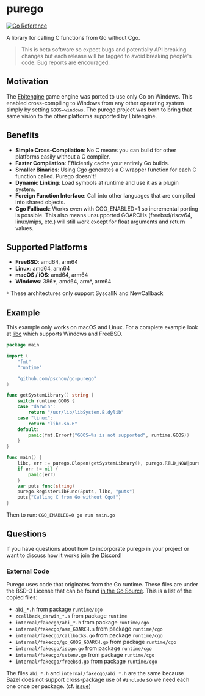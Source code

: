 # purego
[![Go Reference](https://pkg.go.dev/badge/github.com/ebitengine/purego?GOOS=darwin.svg)](https://pkg.go.dev/github.com/ebitengine/purego?GOOS=darwin)

A library for calling C functions from Go without Cgo.

> This is beta software so expect bugs and potentially API breaking changes
> but each release will be tagged to avoid breaking people's code.
> Bug reports are encouraged.

## Motivation

The [Ebitengine](https://github.com/hajimehoshi/ebiten) game engine was ported to use only Go on Windows. This enabled
cross-compiling to Windows from any other operating system simply by setting `GOOS=windows`. The purego project was
born to bring that same vision to the other platforms supported by Ebitengine.

## Benefits

- **Simple Cross-Compilation**: No C means you can build for other platforms easily without a C compiler.
- **Faster Compilation**: Efficiently cache your entirely Go builds.
- **Smaller Binaries**: Using Cgo generates a C wrapper function for each C function called. Purego doesn't!
- **Dynamic Linking**: Load symbols at runtime and use it as a plugin system.
- **Foreign Function Interface**: Call into other languages that are compiled into shared objects.
- **Cgo Fallback**: Works even with CGO_ENABLED=1 so incremental porting is possible. 
This also means unsupported GOARCHs (freebsd/riscv64, linux/mips, etc.) will still work
except for float arguments and return values.

## Supported Platforms

- **FreeBSD**: amd64, arm64
- **Linux**: amd64, arm64
- **macOS / iOS**: amd64, arm64
- **Windows**: 386*, amd64, arm*, arm64

`*` These architectures only support SyscallN and NewCallback

## Example

This example only works on macOS and Linux. For a complete example look at [libc](https://github.com/ebitengine/purego/tree/main/examples/libc) which supports Windows and FreeBSD.

```go
package main

import (
	"fmt"
	"runtime"

	"github.com/pschou/go-purego"
)

func getSystemLibrary() string {
	switch runtime.GOOS {
	case "darwin":
		return "/usr/lib/libSystem.B.dylib"
	case "linux":
		return "libc.so.6"
	default:
		panic(fmt.Errorf("GOOS=%s is not supported", runtime.GOOS))
	}
}

func main() {
	libc, err := purego.Dlopen(getSystemLibrary(), purego.RTLD_NOW|purego.RTLD_GLOBAL)
	if err != nil {
		panic(err)
	}
	var puts func(string)
	purego.RegisterLibFunc(&puts, libc, "puts")
	puts("Calling C from Go without Cgo!")
}
```

Then to run: `CGO_ENABLED=0 go run main.go`

## Questions

If you have questions about how to incorporate purego in your project or want to discuss
how it works join the [Discord](https://discord.com/channels/842049801528016967/1123106378731487345)!

### External Code

Purego uses code that originates from the Go runtime. These files are under the BSD-3
License that can be found [in the Go Source](https://github.com/golang/go/blob/master/LICENSE).
This is a list of the copied files:

* `abi_*.h` from package `runtime/cgo`
* `zcallback_darwin_*.s` from package `runtime`
* `internal/fakecgo/abi_*.h` from package `runtime/cgo`
* `internal/fakecgo/asm_GOARCH.s` from package `runtime/cgo`
* `internal/fakecgo/callbacks.go` from package `runtime/cgo`
* `internal/fakecgo/go_GOOS_GOARCH.go` from package `runtime/cgo`
* `internal/fakecgo/iscgo.go` from package `runtime/cgo`
* `internal/fakecgo/setenv.go` from package `runtime/cgo`
* `internal/fakecgo/freebsd.go` from package `runtime/cgo`

The files `abi_*.h` and `internal/fakecgo/abi_*.h` are the same because Bazel does not support cross-package use of
`#include` so we need each one once per package. (cf. [issue](https://github.com/bazelbuild/rules_go/issues/3636))
